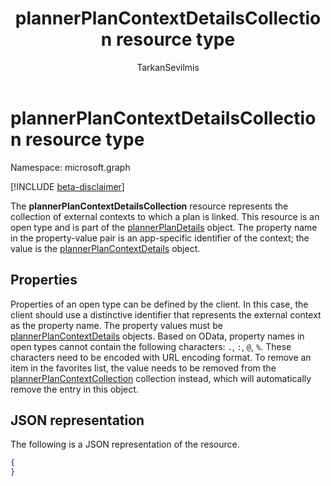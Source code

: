 ﻿---
title: "plannerPlanContextDetailsCollection resource type"
description: " the value is the plannerPlanContextDetails object."
author: "TarkanSevilmis"
localization_priority: Normal
ms.prod: "planner"
doc_type: resourcePageType
---

# plannerPlanContextDetailsCollection resource type

Namespace: microsoft.graph

[!INCLUDE [beta-disclaimer](../../includes/beta-disclaimer.md)]

The **plannerPlanContextDetailsCollection** resource represents the collection of external contexts to which a plan is linked. This resource is an open type and is part of the [plannerPlanDetails](plannerplandetails.md) object. The property name in the property-value pair is an app-specific identifier of the context; the value is the [plannerPlanContextDetails](plannerplancontextdetails.md) object.

## Properties

Properties of an open type can be defined by the client. In this case, the client should use a distinctive identifier that represents the external context as the property name. 
The property values must be [plannerPlanContextDetails](plannerplancontextdetails.md) objects. Based on OData, property names in open types cannot contain the following characters: `.`, `:`, `@`, `%`. These characters need to be encoded with URL encoding format. To remove an item in the favorites list, the value needs to be removed from the [plannerPlanContextCollection](plannerplancontextcollection.md) collection instead, which will automatically remove the entry in this object.

## JSON representation

The following is a JSON representation of the resource.

<!-- {
  "blockType": "resource",
  "optionalProperties": [

  ],
  "@odata.type": "microsoft.graph.plannerPlanContextDetailsCollection"
}-->

```json
{
}

```

<!-- uuid: 8fcb5dbc-d5aa-4681-8e31-b001d5168d79
2015-10-25 14:57:30 UTC -->

<!--
{
  "type": "#page.annotation",
  "description": "plannerPlanContextDetailsCollection resource",
  "keywords": "",
  "section": "documentation",
  "tocPath": "",
  "suppressions": []
}
-->
